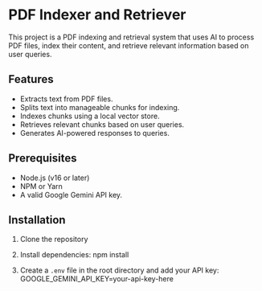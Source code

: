# PDF Indexer and Retriever

This project is a PDF indexing and retrieval system that uses AI to process PDF files, index their content, and retrieve relevant information based on user queries.

## Features

- Extracts text from PDF files.
- Splits text into manageable chunks for indexing.
- Indexes chunks using a local vector store.
- Retrieves relevant chunks based on user queries.
- Generates AI-powered responses to queries.

## Prerequisites

- Node.js (v16 or later)
- NPM or Yarn
- A valid Google Gemini API key.

## Installation

1. Clone the repository

2. Install dependencies:
   npm install

3. Create a `.env` file in the root directory and add your API key:
   GOOGLE_GEMINI_API_KEY=your-api-key-here
